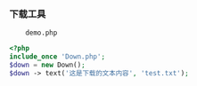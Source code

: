### 下载工具 
		demo.php
```php
<?php
include_once 'Down.php';
$down = new Down();
$down -> text('这是下载的文本内容', 'test.txt');
```

